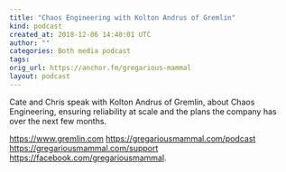 ```yaml
---
title: "Chaos Engineering with Kolton Andrus of Gremlin"
kind: podcast
created_at: 2018-12-06 14:40:01 UTC
author: ""
categories: Both media podcast
tags: 
orig_url: https://anchor.fm/gregarious-mammal
layout: podcast
---
```

Cate and Chris speak with Kolton Andrus of Gremlin, about Chaos Engineering, ensuring reliability at scale and the plans the company has over the next few months.

https://www.gremlin.com
https://gregariousmammal.com/podcast
https://gregariousmammal.com/support
https://facebook.com/gregariousmammal.
